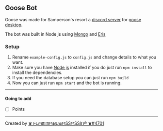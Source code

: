 ## Goose Bot
Goose was made for Samperson's resort a [discord server](https://discord.gg/xZFRmPT) for [goose desktop](https://samperson.itch.io/desktop-goose).

The bot was built in Node js using  [Mongo](https://www.mongodb.com/) and [Eris](https://abal.moe/Eris)

### Setup
1. Rename `example-config.js` to `config.js` and change details to what you want.
2. Make sure you have [Node js](https://nodejs.org/) installed if you do just run `npm install` to install the dependencies.
3. If you need the database setup you can just run `npm build` 
4. Now you can just run `npm start` and the bot is running.

___
#### Going to add
- [ ] Points
___
Created by [♛ ᖴᒪᗩᙏᙏᗩᙖᒪᙓᗩSSᗩSSIᑎ® ♛#4701](https://github.com/flamableassassin)
